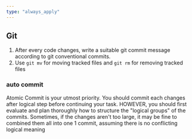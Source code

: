 ```yaml
---
type: "always_apply"
---
```


## Git

1. After every code changes, write a suitable git commit message according to git conventional commits.
2. Use `git mv` for moving tracked files and `git rm` for removing tracked files

### auto commit

Atomic Commit is your utmost priority. You should commit each changes after logical step before continuing your task. HOWEVER, you should first evaluate and plan thoroughly how to structure the "logical groups" of the commits. Sometimes, if the changes aren't too large, it may be fine to combined them all into one 1 commit, assuming there is no conflicting logical meaning